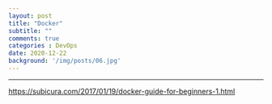 ```yaml
---
layout: post
title: "Docker"
subtitle: ""
comments: true
categories : DevOps
date: 2020-12-22
background: '/img/posts/06.jpg'
---
```


---
<https://subicura.com/2017/01/19/docker-guide-for-beginners-1.html>

